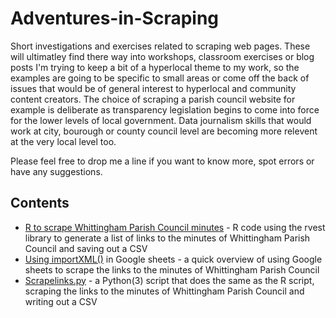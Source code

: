 # Adventures-in-Scraping
Short investigations and exercises related to scraping web pages. These will ultimatley find there way into workshops, classroom exercises or blog posts
I'm trying to keep a bit of a hyperlocal theme to my work, so the examples are going to be specific to small areas or come off the back of issues that would be of general interest to hyperlocal and community content creators. The choice of scraping a parish council website for example is deliberate as transparency legislation begins to come into force for the lower levels of local government. Data journalism skills that would work at city, bourough or county council level are becoming more relevent at the very local level too. 

Please feel free to drop me a line if you want to know more, spot errors or have any suggestions. 
## Contents
+ [R to scrape Whittingham Parish Council minutes](https://github.com/digitaldickinson/Adventures-in-Scraping/blob/master/parishcouncilscrape.R) - R code using the rvest library to generate a list of links to the minutes of Whittingham Parish Council and saving out a CSV
+ [Using importXML()](https://github.com/digitaldickinson/Adventures-in-Scraping/blob/master/googlesheets.md) in Google sheets - a quick overview of using Google sheets to scrape the links to the minutes of Whittingham Parish Council
+ [Scrapelinks.py](https://github.com/digitaldickinson/Adventures-in-Scraping/blob/master/Scrapelinks.py) - a Python(3) script that does the same as the R script, scraping the links to the minutes of Whittingham Parish Council and writing out a CSV
